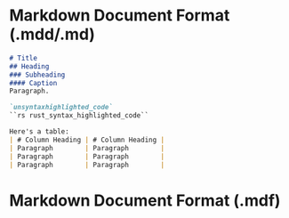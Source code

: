 # Markdown Document Format (.mdd/.md)
```md
# Title
## Heading
### Subheading
#### Caption
Paragraph.

`unsyntaxhighlighted_code`
``rs rust_syntax_highlighted_code``

Here's a table:
| # Column Heading | # Column Heading |
| Paragraph        | Paragraph        |
| Paragraph        | Paragraph        |
| Paragraph        | Paragraph        |
```

# Markdown Document Format (.mdf)

